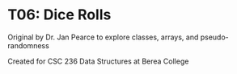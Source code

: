 # T06: Dice Rolls

Original by Dr. Jan Pearce to explore classes, arrays, and pseudo-randomness

Created for CSC 236 Data Structures at Berea College

